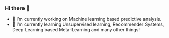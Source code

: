 ### Hi there 👋

<!--
**mausulazad/mausulazad** is a ✨ _special_ ✨ repository because its `README.md` (this file) appears on your GitHub profile.

Here are some ideas to get you started:
-->
- 🔭 I’m currently working on Machine learning based predictive analysis.
- 🌱 I’m currently learning Unsupervised learning, Recommender Systems, Deep Learning based Meta-Learning and many other things!

<!--[Mausul's Github Stats](https://github-readme-stats.vercel.app/api?username=mausulazad&show_icons=true&theme=radical) -->
